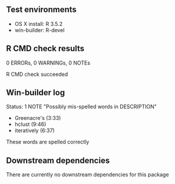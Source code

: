 ## Test environments
* OS X install: R 3.5.2
* win-builder: R-devel
   
## R CMD check results

0 ERRORs, 0 WARNINGs, 0 NOTEs

R CMD check succeeded

## Win-builder log

Status: 1 NOTE "Possibly mis-spelled words in DESCRIPTION"
   
* Greenacre's (3:33)
* hclust (9:46)
* iteratively (6:37)
    
These words are spelled correctly

## Downstream dependencies

There are currently no downstream dependencies for this package
